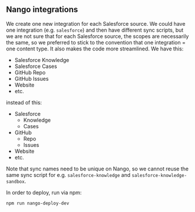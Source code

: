 ## Nango integrations

We create one new integration for each Salesforce source. We could have one integration (e.g. `salesforce`) and then have different sync scripts, but we are not sure that for each Salesforce source, the scopes are necessarily the same, so we preferred to stick to the convention that one integration = one content type. It also makes the code more streamlined. We have this:

- Salesforce Knowledge
- Salesforce Cases
- GitHub Repo
- GitHub Issues
- Website
- etc.

instead of this:

- Salesforce
  - Knowledge
  - Cases
- GitHub
  - Repo
  - Issues
- Website
- etc.

Note that sync names need to be unique on Nango, so we cannot reuse the same sync script for e.g. `salesforce-knowledge` and `salesforce-knowledge-sandbox`.

In order to deploy, run via npm:

```
npm run nango-deploy-dev
```
